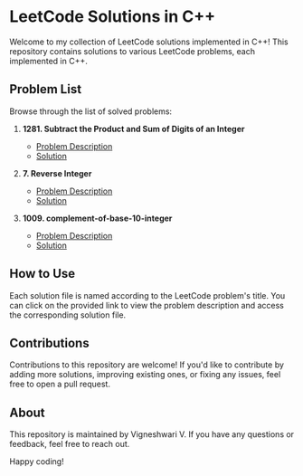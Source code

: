 # LeetCode Solutions in C++

Welcome to my collection of LeetCode solutions implemented in C++! This repository contains solutions to various LeetCode problems, each implemented in C++.

## Problem List

Browse through the list of solved problems:

1. **1281. Subtract the Product and Sum of Digits of an Integer**
   - [Problem Description](https://leetcode.com/problems/subtract-the-product-and-sum-of-digits-of-an-integer/description/)
   - [Solution](./Subtract%20the%20Product%20and%20Sum%20of%20Digits%20of%20an%20Integer.cpp)

2. **7. Reverse Integer**
   - [Problem Description](https://leetcode.com/problems/reverse-integer/description/?source=submission-ac)
   - [Solution](./Reverse%20Integer.cpp)
     
3. **1009. complement-of-base-10-integer**
   - [Problem Description](https://leetcode.com/problems/complement-of-base-10-integer/)
   - [Solution](./complement-of-base-10-integer.cpp)

## How to Use

Each solution file is named according to the LeetCode problem's title. You can click on the provided link to view the problem description and access the corresponding solution file.

## Contributions

Contributions to this repository are welcome! If you'd like to contribute by adding more solutions, improving existing ones, or fixing any issues, feel free to open a pull request.

## About

This repository is maintained by Vigneshwari V. If you have any questions or feedback, feel free to reach out.

Happy coding!
